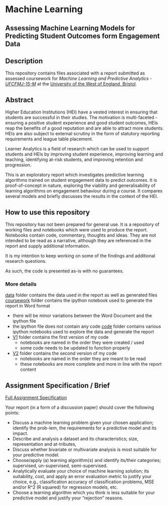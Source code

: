# Machine Learning

## Assessing Machine Learning Models for Predicting Student Outcomes form Engagement Data

## Description

This repository contains files associated with a report submitted as assessed coursework for *Machine Learning and Predictive Analytics - [UFCFMJ-15-M](https://www.cems.uwe.ac.uk/~h-ihshaish/ml/assignment/)* at the [University of the West of England, Bristol](https://www.uwe.ac.uk/).  

## Abstract

Higher Education Institutions (HEI) have a vested interest in ensuring that students are successful in their studies.  The motivation is multi-faceted - ensuring a positive student experience and good student outcomes, HEIs reap the benefits of a good reputation and are able to attract more students.  HEIs are also subject to external scrutiny in the form of statutory reporting requirements and league table placement.  

Learner Analytics is a field of research which can be used to support students and HEIs by improving student experience, improving learning and teaching, identifying at-risk students, and improving retention and progression.

This is an exploratory report which investigates predictive learning algorithms trained on student engagement data to predict outcomes.  It is proof-of-concept in nature, exploring the viability and generalisability of learning algorithms on engagement behaviour during a course.  It compares several models and briefly discusses the results in the context of the HEI.

## How to use this repository

This repository has not been prepared for general use.  It is a repository of working files and notebooks which were used to produce the report.  Notebooks contain code, commentary, thoughts and ideas.  They are not intended to be read as a narrative, although they are referenced in the report and supply additional information. 

It is my intention to keep working on some of the findings and additional research questions.

As such, the code is presented as-is with no guarantees.

### More details

[data](/data/) folder contains the data used in the report as well as generated files
[coursework](/coursework/) folder contains the ipython notebook used to generate the report in Word format
  * there will be minor variations between the Word Document and the ipython file
  * the ipython file does not contain any code
[code](/code/) folder contains various ipython notebooks used to explore the data and generate the report
  * [V1](/code/V1/) folder contains the first version of my code
    * notebooks are named in the order they were created / used
    * some code needs to be updated to function properly
  * [V2](/code/V2/) folder contains the second version of my code
    * notebooks are named in the order they are meant to be read
    * these notebooks are more complete and more in line with the report content



## Assignment Specification / Brief

[Full Assignment Specification](https://www.cems.uwe.ac.uk/~h-ihshaish/ml/assignment/)

Your report (in a form of a discussion paper) should cover the following points:

- Discuss a machine learning problem given your chosen application; identify the prob-lem, the requirements for a predictive model and its impact.
- Describe and analysis a dataset and its characteristics; size, representation and at-tributes,
- Discuss whether bivariate or multivariate analysis is most suitable for your predictive model.
- Choose/apply (a) learning algorithm(s) and identify its/their categories; supervised, un-supervised, semi-supervised.  
- Analytically evaluate your choice of machine learning solution; its suitability, cost, and apply an error evaluation metric to justify your choice, e.g., classification accuracy of classification problems, MSE and/or R^2 (R squared) for regression models, etc.  
- Choose a learning algorithm which you think is less suitable for your predictive model and justify your “rejection” reasons.
